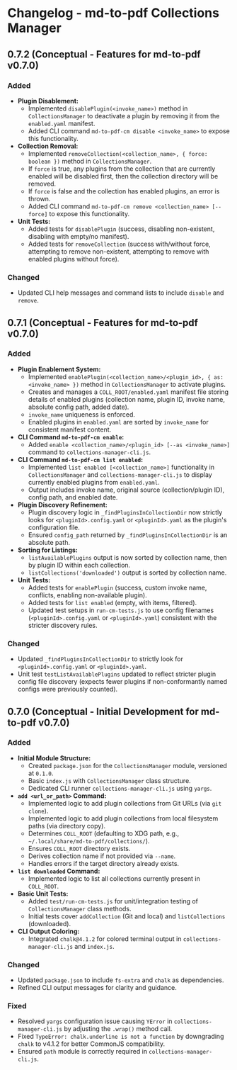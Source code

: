 # Changelog - md-to-pdf Collections Manager

## 0.7.2 (Conceptual - Features for md-to-pdf v0.7.0)

### Added

* **Plugin Disablement:**
    * Implemented `disablePlugin(<invoke_name>)` method in `CollectionsManager` to deactivate a plugin by removing it from the `enabled.yaml` manifest.
    * Added CLI command `md-to-pdf-cm disable <invoke_name>` to expose this functionality.
* **Collection Removal:**
    * Implemented `removeCollection(<collection_name>, { force: boolean })` method in `CollectionsManager`.
    * If `force` is true, any plugins from the collection that are currently enabled will be disabled first, then the collection directory will be removed.
    * If `force` is false and the collection has enabled plugins, an error is thrown.
    * Added CLI command `md-to-pdf-cm remove <collection_name> [--force]` to expose this functionality.
* **Unit Tests:**
    * Added tests for `disablePlugin` (success, disabling non-existent, disabling with empty/no manifest).
    * Added tests for `removeCollection` (success with/without force, attempting to remove non-existent, attempting to remove with enabled plugins without force).

### Changed

* Updated CLI help messages and command lists to include `disable` and `remove`.


## 0.7.1 (Conceptual - Features for md-to-pdf v0.7.0)

### Added

* **Plugin Enablement System:**
    * Implemented `enablePlugin(<collection_name>/<plugin_id>, { as: <invoke_name> })` method in `CollectionsManager` to activate plugins.
    * Creates and manages a `COLL_ROOT/enabled.yaml` manifest file storing details of enabled plugins (collection name, plugin ID, invoke name, absolute config path, added date).
    * `invoke_name` uniqueness is enforced.
    * Enabled plugins in `enabled.yaml` are sorted by `invoke_name` for consistent manifest content.
* **CLI Command `md-to-pdf-cm enable`:**
    * Added `enable <collection_name>/<plugin_id> [--as <invoke_name>]` command to `collections-manager-cli.js`.
* **CLI Command `md-to-pdf-cm list enabled`:**
    * Implemented `list enabled [<collection_name>]` functionality in `CollectionsManager` and `collections-manager-cli.js` to display currently enabled plugins from `enabled.yaml`.
    * Output includes invoke name, original source (collection/plugin ID), config path, and enabled date.
* **Plugin Discovery Refinement:**
    * Plugin discovery logic in `_findPluginsInCollectionDir` now strictly looks for `<pluginId>.config.yaml` or `<pluginId>.yaml` as the plugin's configuration file.
    * Ensured `config_path` returned by `_findPluginsInCollectionDir` is an absolute path.
* **Sorting for Listings:**
    * `listAvailablePlugins` output is now sorted by collection name, then by plugin ID within each collection.
    * `listCollections('downloaded')` output is sorted by collection name.
* **Unit Tests:**
    * Added tests for `enablePlugin` (success, custom invoke name, conflicts, enabling non-available plugin).
    * Added tests for `list enabled` (empty, with items, filtered).
    * Updated test setups in `run-cm-tests.js` to use config filenames (`<pluginId>.config.yaml` or `<pluginId>.yaml`) consistent with the stricter discovery rules.

### Changed

* Updated `_findPluginsInCollectionDir` to strictly look for `<pluginId>.config.yaml` or `<pluginId>.yaml`.
* Unit test `testListAvailablePlugins` updated to reflect stricter plugin config file discovery (expects fewer plugins if non-conformantly named configs were previously counted).


## 0.7.0 (Conceptual - Initial Development for md-to-pdf v0.7.0)

### Added

* **Initial Module Structure:**
    * Created `package.json` for the `CollectionsManager` module, versioned at `0.1.0`.
    * Basic `index.js` with `CollectionsManager` class structure.
    * Dedicated CLI runner `collections-manager-cli.js` using `yargs`.
* **`add <url_or_path>` Command:**
    * Implemented logic to add plugin collections from Git URLs (via `git clone`).
    * Implemented logic to add plugin collections from local filesystem paths (via directory copy).
    * Determines `COLL_ROOT` (defaulting to XDG path, e.g., `~/.local/share/md-to-pdf/collections/`).
    * Ensures `COLL_ROOT` directory exists.
    * Derives collection name if not provided via `--name`.
    * Handles errors if the target directory already exists.
* **`list downloaded` Command:**
    * Implemented logic to list all collections currently present in `COLL_ROOT`.
* **Basic Unit Tests:**
    * Added `test/run-cm-tests.js` for unit/integration testing of `CollectionsManager` class methods.
    * Initial tests cover `addCollection` (Git and local) and `listCollections` (downloaded).
* **CLI Output Coloring:**
    * Integrated `chalk@4.1.2` for colored terminal output in `collections-manager-cli.js` and `index.js`.

### Changed

* Updated `package.json` to include `fs-extra` and `chalk` as dependencies.
* Refined CLI output messages for clarity and guidance.

### Fixed

* Resolved `yargs` configuration issue causing `YError` in `collections-manager-cli.js` by adjusting the `.wrap()` method call.
* Fixed `TypeError: chalk.underline is not a function` by downgrading `chalk` to v4.1.2 for better CommonJS compatibility.
* Ensured `path` module is correctly required in `collections-manager-cli.js`.
